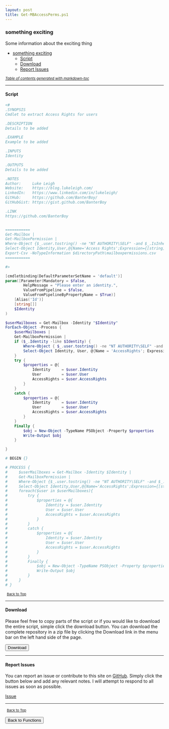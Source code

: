 ```yaml
---
layout: post
title: Get-MBAccessPerms.ps1
---
```


### something exciting

Some information about the exciting thing

- [something exciting](#something-exciting)
  - [Script](#script)
  - [Download](#download)
  - [Report Issues](#report-issues)

<small><i><a href='http://ecotrust-canada.github.io/markdown-toc/'>Table of contents generated with markdown-toc</a></i></small>

---

#### Script

```powershell
<#
.SYNOPSIS
Cmdlet to extract Access Rights for users

.DESCRIPTION
Details to be added

.EXAMPLE
Example to be added

.INPUTS
Identity

.OUTPUTS
Details to be added

.NOTES
Author:     Luke Leigh
Website:    https://blog.lukeleigh.com/
LinkedIn:   https://www.linkedin.com/in/lukeleigh/
GitHub:     https://github.com/BanterBoy/
GitHubGist: https://gist.github.com/BanterBoy

.LINK
https://github.com/BanterBoy


===========
Get-Mailbox |
Get-MailboxPermission |
Where-Object {$_.user.tostring() -ne "NT AUTHORITY\SELF" -and $_.IsInherited -eq $false} |
Select-Object Identity,User,@{Name='Access Rights';Expression={[string]::join(', ', $_.AccessRights)}} |
Export-Csv -NoTypeInformation $directoryPath\mailboxpermissions.csv
===========

#>

[cmdletbinding(DefaultParameterSetName = 'default')]
param([Parameter(Mandatory = $false,
        HelpMessage = "Please enter an identity.",
        ValueFromPipeline = $false,
        ValueFromPipelineByPropertyName = $True)]
    [Alias('Id')]
    [string[]]
    $Identity
)

$userMailboxes = Get-Mailbox -Identity "$Identity"
ForEach-Object -Process {
    $userMailboxes |
    Get-MailboxPermission |
    if ($_.Identity -like $Identity) {
        Where-Object { $_.user.tostring() -ne "NT AUTHORITY\SELF" -and $_.IsInherited -eq $false } |
        Select-Object Identity, User, @{Name = 'AccessRights'; Expression = { [string]::join(', ', $_.AccessRights) } }
    }
    try {
        $properties = @{
            Identity     = $user.Identity
            User         = $user.User
            AccessRights = $user.AccessRights
        }
    }
    catch {
        $properties = @{
            Identity     = $user.Identity
            User         = $user.User
            AccessRights = $user.AccessRights
        }
    }
    Finally {
        $obj = New-Object -TypeName PSObject -Property $properties
        Write-Output $obj
    }

}

# BEGIN {}

# PROCESS {
#     $userMailboxes = Get-Mailbox -Identity $Identity |
#     Get-MailboxPermission |
#     Where-Object {$_.user.tostring() -ne "NT AUTHORITY\SELF" -and $_.IsInherited -eq $false} |
#     Select-Object Identity,User,@{Name='AccessRights';Expression={[string]::join(', ', $_.AccessRights)}}
#     foreach($user in $userMailboxes){
#         try {
#             $properties = @{
#                 Identity = $user.Identity
#                 User = $user.User
#                 AccessRights = $user.AccessRights
#             }
#         }
#         catch {
#             $properties = @{
#                 Identity = $user.Identity
#                 User = $user.User
#                 AccessRights = $user.AccessRights
#             }
#         }
#         Finally {
#             $obj = New-Object -TypeName PSObject -Property $properties
#             Write-Output $obj
#         }
#     }
# }
```

<span style="font-size:11px;"><a href="#"><i class="fas fa-caret-up" aria-hidden="true" style="color: white; margin-right:5px;"></i>Back to Top</a></span>

---

#### Download

Please feel free to copy parts of the script or if you would like to download the entire script, simple click the download button. You can download the complete repository in a zip file by clicking the Download link in the menu bar on the left hand side of the page.

<button class="btn" type="submit" onclick="window.open('/PowerShell/functions/exchange/Get-MBAccessPerms.ps1')">
    <i class="fa fa-cloud-download-alt">
    </i>
        Download
</button>

---

#### Report Issues

You can report an issue or contribute to this site on <a href="https://github.com/BanterBoy/scripts-blog/issues">GitHub</a>. Simply click the button below and add any relevant notes. I will attempt to respond to all issues as soon as possible.

<!-- Place this tag where you want the button to render. -->

<a class="github-button" href="https://github.com/BanterBoy/scripts-blog/issues/new?title=Get-MBAccessPerms.ps1&body=There is a problem with this function. Please find details below." data-show-count="true" aria-label="Issue BanterBoy/scripts-blog on GitHub">Issue</a>

---

<span style="font-size:11px;"><a href="#"><i class="fas fa-caret-up" aria-hidden="true" style="color: white; margin-right:5px;"></i>Back to Top</a></span>

<a href="/menu/_pages/functions.html">
    <button class="btn">
        <i class='fas fa-reply'>
        </i>
            Back to Functions
    </button>
</a>

[1]: http://ecotrust-canada.github.io/markdown-toc
[2]: https://github.com/googlearchive/code-prettify
